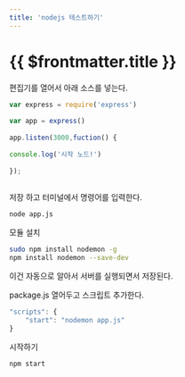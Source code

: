 ```yaml
---
title: 'nodejs 테스트하기'
---
```


# {{ $frontmatter.title }}


편집기를 열어서 아래 소스를 넣는다.

```js
var express = require('express')
  
var app = express()
  
app.listen(3000,fuction() {
  
console.log('시작 노드!')
  
});
 
``` 


저장 하고 터미널에서 명령어를 입력한다.

 
```bash 
node app.js
```

모듈 설치

 

```bash
sudo npm install nodemon -g
npm install nodemon --save-dev
```

이건 자동으로 알아서 서버를 실행되면서 저장된다.

 

package.js 열어두고 스크립트 추가한다.

 
```js
"scripts": {
    "start": "nodemon app.js"
}
```

시작하기

```bash
npm start
```

 

 